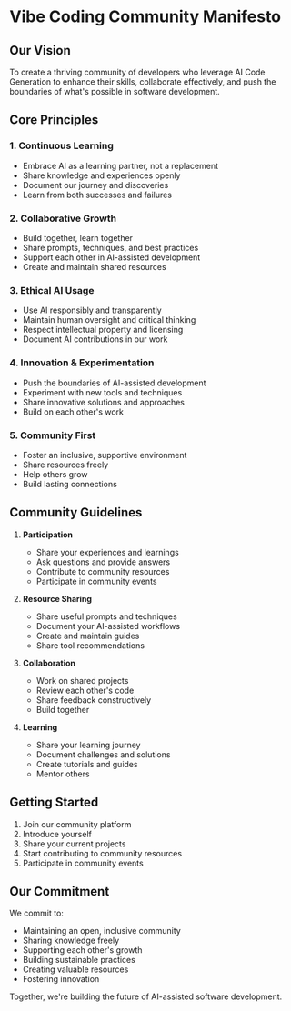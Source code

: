 # Vibe Coding Community Manifesto

## Our Vision
To create a thriving community of developers who leverage AI Code Generation to enhance their skills, collaborate effectively, and push the boundaries of what's possible in software development.

## Core Principles

### 1. Continuous Learning
- Embrace AI as a learning partner, not a replacement
- Share knowledge and experiences openly
- Document our journey and discoveries
- Learn from both successes and failures

### 2. Collaborative Growth
- Build together, learn together
- Share prompts, techniques, and best practices
- Support each other in AI-assisted development
- Create and maintain shared resources

### 3. Ethical AI Usage
- Use AI responsibly and transparently
- Maintain human oversight and critical thinking
- Respect intellectual property and licensing
- Document AI contributions in our work

### 4. Innovation & Experimentation
- Push the boundaries of AI-assisted development
- Experiment with new tools and techniques
- Share innovative solutions and approaches
- Build on each other's work

### 5. Community First
- Foster an inclusive, supportive environment
- Share resources freely
- Help others grow
- Build lasting connections

## Community Guidelines

1. **Participation**
   - Share your experiences and learnings
   - Ask questions and provide answers
   - Contribute to community resources
   - Participate in community events

2. **Resource Sharing**
   - Share useful prompts and techniques
   - Document your AI-assisted workflows
   - Create and maintain guides
   - Share tool recommendations

3. **Collaboration**
   - Work on shared projects
   - Review each other's code
   - Share feedback constructively
   - Build together

4. **Learning**
   - Share your learning journey
   - Document challenges and solutions
   - Create tutorials and guides
   - Mentor others

## Getting Started

1. Join our community platform
2. Introduce yourself
3. Share your current projects
4. Start contributing to community resources
5. Participate in community events

## Our Commitment

We commit to:
- Maintaining an open, inclusive community
- Sharing knowledge freely
- Supporting each other's growth
- Building sustainable practices
- Creating valuable resources
- Fostering innovation

Together, we're building the future of AI-assisted software development. 